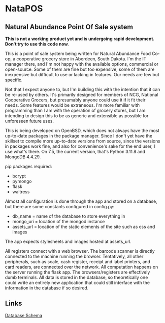 # NataPOS
## Natural Abundance Point Of Sale system
**This is not a working product yet and is undergoing rapid development.  Don't try to use this code now.**  

This is a point of sale system being written for Natural Abundance Food Co-op, a cooperative grocery store in Aberdeen, South Dakota.  I'm the IT manager there, and I'm not happy with the available options, commercial or open-source.  Some of them are fine but too expensive, some of them are inexpensive but difficult to use or lacking in features.  Our needs are few but specific.  

Not that I expect anyone to, but I'm building this with the intention that it can be re-used by others.  It's primarily designed for members of NCG, National Cooperative Grocers, but presumably anyone could use it if it fit their needs.  Some features would be extraneous.  I'm more familiar with programming than I am with the operation of grocery stores, but I am intending to design this to be as generic and extensible as possible for unforeseen future uses.  

This is being developed on OpenBSD, which does not always have the most up-to-date packages in the package manager.  Since I don't yet have the skillset to compile more up-to-date versions from source, since the versions in packages work fine, and also for convenience's sake for the end user, I use what's there.  On 7.5, the current version, that's Python 3.11.8 and MongoDB 4.4.29.

pip packages required:
- bcrypt
- pymongo
- flask
- waitress

Almost all configuration is done through the app and stored on a database, but there are some constants configured in config.py:
- db_name = name of the database to store everything in
- mongo_uri = location of the mongod instance
- assets_url = location of the static elements of the site such as css and images

The app expects stylesheets and images hosted at assets_url.  

All registers connect with a web browser.  The barcode scanner is directly connected to the machine running the browser.  Tentatively, all other peripherals, such as scale, cash register, receipt and label printers, and card readers, are connected over the network.  All computation happens on the server running the flask app.  The browsers/registers are effectively dumb terminals.  All data is stored in the database, so theoretically one could write an entirely new application that could still interface with the information in the database if so desired.  

## Links
[Database Schema](database.md)
